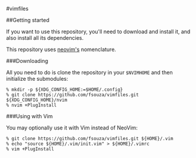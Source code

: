 #vimfiles

##Getting started

If you want to use this repository, you'll need to download and install it, and
also install all its dependencies.

This repository uses [neovim's](https://github.com/neovim/neovim) nomenclature.

###Downloading

All you need to do is clone the repository in your ``$NVIMHOME`` and then
initialize the submodules:

```
% mkdir -p ${XDG_CONFIG_HOME:=$HOME/.config}
% git clone https://github.com/fsouza/vimfiles.git ${XDG_CONFIG_HOME}/nvim
% nvim +PlugInstall
```

###Using with Vim

You may optionally use it with Vim instead of NeoVim:

```
% git clone https://github.com/fsouza/vimfiles.git ${HOME}/.vim
% echo "source ${HOME}/.vim/init.vim" > ${HOME}/.vimrc
% vim +PlugInstall
```
